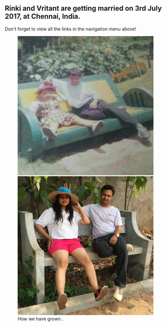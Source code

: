 ---
---
##  Rinki and Vritant are getting married on 3rd July 2017, at Chennai, India.
Don't forget to view all the links in the navigation menu above!
<figure class="half">
    <img src="/assets/images/kids.jpg">
    <img src="/assets/images/adults.jpg">
    <figcaption> How we have grown..</figcaption>
</figure>
